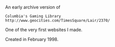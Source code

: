 An early archive version of

    Columbia's Gaming Library
    http://www.geocities.com/TimesSquare/Lair/2370/

One of the very first websites I made.

Created in February 1998.
